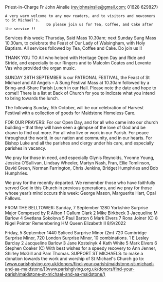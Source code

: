 
Priest-in-Charge Fr John Ainslie ([revjohnainslie@gmail.com](mailto:revjohnainslie@gmail.com); 01628 629827)

    A very warm welcome to any new readers, and to visitors and newcomers to St Michael's.
                       Do please join us for Tea, Coffee, and Cake after the service !!

Services this week: Thursday, Said Mass 10.30am; next Sunday Sung Mass 10.30am, to celebrate the Feast of Our
Lady of Walsingham, with Holy Baptism. All services followed by Tea, Coffee and Cake. Do join us !!

THANK YOU TO All who helped with Heritage Open Day and Ride and Stride, and especially to our Ringers and to
Malcolm Coates and Levente Vas who provided the organ music.

SUNDAY 28TH SEPTEMBER is our PATRONAL FESTIVAL, the Feast of St Michael and All Angels – A Sung
Festival Mass at 10.30am followed by a Bring-and-Share Parish Lunch in our Hall. Please note the date and hope to
come!! There is a list at Back of Church for you to indicate what you intend to bring towards the lunch.

The following Sunday, 5th October, will be our celebration of Harvest Festival with a collection of goods for
Maidstone Homeless Care.

FOR OUR PRAYERS: For our Open Day, and for all who came into our church building – that they will have seen a
glimpse of the love of God and be drawn to find out more. For all who live or work in our Parish. For peace
throughout the world, in our nation and community, and in our hearts. For Bishop Luke and all the parishes and clergy
under his care, and especially parishes in vacancy.

We pray for those in need, and especially Glynis Reynolds, Yvonne Young, Jessica O’Sullivan, Lindsay Wheeler,
Martyn Nash, Fran, Ellie Tomlinson, David Green, Norman Farrington, Chris Jenkins, Bridget Humphries and Bob
Humphries.

We pray for the recently departed. We remember those who have faithfully served God in this Church in previous
generations, and we pray for those whose year’s mind occurs this week: George Mason, Marguerite Hart, Opal
Fallows.

FROM THE BELLTOWER: Sunday, 7 September 1280 Yorkshire Surprise Major Composed by R Allton
1 Callum Clark 2 Mike Birkbeck 3 Jacqueline M Barlow 4 Svetlana Sokolova 5 Paul Barton 6 Mark Elvers 7 Rona
Joiner (C) 8 Nigel Pointer
Remembering HM Queen Elizabeth II 8/9/2022

Friday, 5 September 1440 Spliced Surprise Minor (2m) 720 Cambridge Surprise Minor, 720 London Surprise Minor,
10 combinations. 1 E Lesley Barclay 2 Jacqueline Barlow 3 Jane Kostelnyk 4 Kath White 5 Mark Elvers 6 Stephen
Coaker (C)
With best wishes for a speedy recovery to Ann Jenner, Shirley McGill and Pam Thomas.
SUPPORT ST MICHAELS: to make a donation towards the work and worship of St Michael's Church go to:
[www.parishgiving.org.uk/donors/find-your-parish/maidstone-st-michael-and-aa-maidstone/](www.parishgiving.org.uk/donors/find-your-parish/maidstone-st-michael-and-aa-maidstone/)
